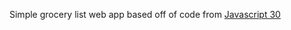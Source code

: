 Simple grocery list web app based off of code from [Javascript 30](https://courses.wesbos.com/account/access/5863d196661bae5f4999b00f/view/e3ba3f1664)




